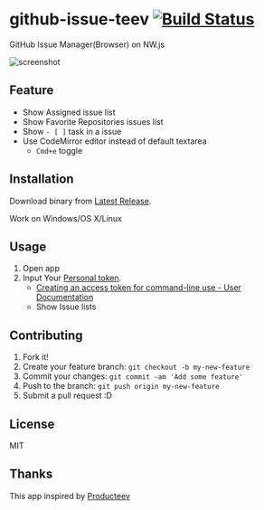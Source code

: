 # github-issue-teev [![Build Status](https://travis-ci.org/azu/github-issue-teev.svg?branch=master)](https://travis-ci.org/azu/github-issue-teev)


GitHub Issue Manager(Browser) on NW.js

![screenshot](http://monosnap.com/image/2JTJWEqoZAFuSqqT57edf7xSEtqpwi.png)

## Feature

- Show Assigned issue list
- Show Favorite Repositories issues list
- Show `- [ ]` task in a issue
- Use CodeMirror editor instead of default textarea
    - `Cmd+e` toggle

## Installation

Download binary from [Latest Release](https://github.com/azu/github-issue-teev/releases/latest).

Work on Windows/OS X/Linux

## Usage

1. Open app
2. Input Your [Personal token](https://github.com/settings/tokens).
    - [Creating an access token for command-line use - User Documentation](https://help.github.com/articles/creating-an-access-token-for-command-line-use/ "Creating an access token for command-line use - User Documentation")
    - Show Issue lists

## Contributing

1. Fork it!
2. Create your feature branch: `git checkout -b my-new-feature`
3. Commit your changes: `git commit -am 'Add some feature'`
4. Push to the branch: `git push origin my-new-feature`
5. Submit a pull request :D

## License

MIT

## Thanks

This app inspired by [Producteev](https://producteev.com/ "Task Management Software | Producteev by Jive")